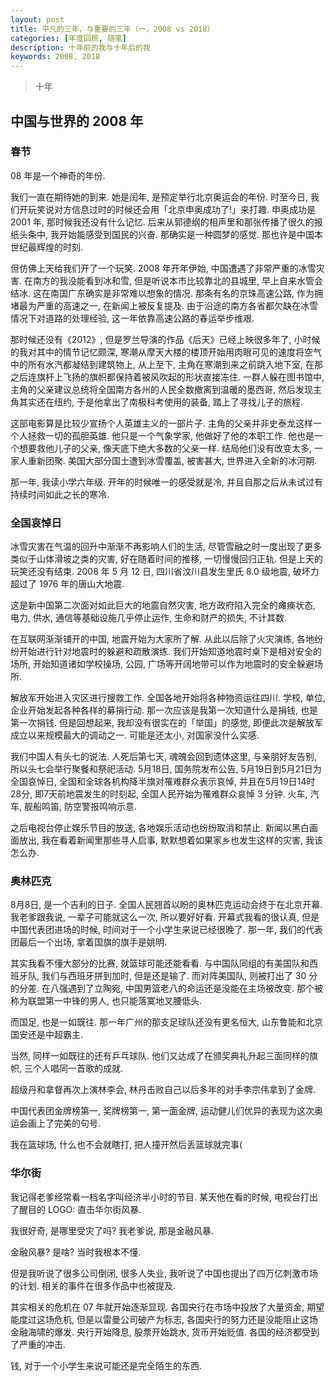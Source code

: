 ```yaml
---
layout: post
title: 平凡的三年，与重要的三年（一，2008 vs 2018）
categories: [年度回顾, 随笔]
description: 十年前的我与十年后的我
keywords: 2008, 2018
---
```


> 十年

## 中国与世界的 2008 年

### 春节

08 年是一个神奇的年份.

我们一直在期待她的到来. 她是闰年, 是预定举行北京奥运会的年份. 时至今日, 我们开玩笑说对方信息过时的时候还会用「北京申奥成功了!」来打趣. 申奥成功是 2001 年, 那时候我还没有什么记忆. 后来从郭德纲的相声里和那张传播了很久的报纸头条中, 我开始能感受到国民的兴奋. 那确实是一种圆梦的感觉. 那也许是中国本世纪最辉煌的时刻.

但仿佛上天给我们开了一个玩笑. 2008 年开年伊始, 中国遭遇了非常严重的冰雪灾害. 在南方的我没能看到冰和雪, 但是听说本市比较靠北的县城里, 早上自来水管会结冰. 这在南国广东确实是非常难以想象的情况. 那条有名的京珠高速公路, 作为拥堵最为严重的高速之一, 在新闻上被反复提及. 由于沿途的南方各省都欠缺在冰雪情况下对道路的处理经验, 这一年依靠高速公路的春运举步维艰.

那时候还没有《2012》, 但是罗兰导演的作品《后天》已经上映很多年了, 小时候的我对其中的情节记忆颇深, 寒潮从摩天大楼的楼顶开始用肉眼可见的速度将空气中的所有水汽都凝结到建筑物上, 从上至下, 主角在寒潮到来之前跳入地下室, 在那之后连旗杆上飞扬的旗帜都保持着被风吹起的形状直接冻住. 一群人躲在图书馆中, 主角的父亲建议总统将全国南方各州的人民全数撤离到温暖的墨西哥, 然后发现主角其实还在纽约, 于是他拿出了南极科考使用的装备, 踏上了寻找儿子的旅程.

这部电影算是比较少宣扬个人英雄主义的一部片子. 主角的父亲并非史泰龙这样一个人拯救一切的孤胆英雄. 他只是一个气象学家, 他做好了他的本职工作. 他也是一个想要救他儿子的父亲, 像天底下绝大多数的父亲一样. 结局他们没有改变太多, 一家人重新团聚. 美国大部分国土遭到冰雪覆盖, 被害甚大, 世界进入全新的冰河期.

那一年, 我读小学六年级. 开年的时候唯一的感受就是冷, 并且自那之后从未试过有持续时间如此之长的寒冷.

### 全国哀悼日

冰雪灾害在气温的回升中渐渐不再影响人们的生活, 尽管雪融之时一度出现了更多类似于山体滑坡之类的灾害, 好在随着时间的推移, 一切慢慢回归正轨. 但是上天的玩笑还没有结束. 2008 年 5 月 12 日, 四川省汶川县发生里氏 8.0 级地震, 破坏力超过了 1976 年的唐山大地震.

这是新中国第二次面对如此巨大的地震自然灾害, 地方政府陷入完全的瘫痪状态, 电力, 供水, 通信等基础设施几乎停止运作, 生命和财产的损失, 不计其数.

在互联网渐渐铺开的中国, 地震开始为大家所了解. 从此以后除了火灾演练, 各地纷纷开始进行针对地震时的躲避和疏散演练. 我们开始知道地震时桌下是相对安全的场所, 开始知道诸如学校操场, 公园, 广场等开阔地带可以作为地震时的安全躲避场所.

解放军开始进入灾区进行搜救工作. 全国各地开始将各种物资运往四川. 学校, 单位, 企业开始发起各种各样的募捐行动. 那一次应该是我第一次知道什么是捐钱, 也是第一次捐钱. 但是回想起来, 我却没有很实在的「举国」的感觉, 即便此次是解放军成立以来规模最大的调动之一. 可能是还太小, 对国家没什么实感.

我们中国人有头七的说法. 人死后第七天, 魂魄会回到遗体这里, 与亲朋好友告别, 所以头七会举行聚餐和祭祀活动. 5月18日, 国务院发布公告, 5月19日到5月21日为全国哀悼日, 全国和全球各机构降半旗对罹难群众表示哀悼, 并且在5月19日14时28分, 即7天前地震发生的时刻起, 全国人民开始为罹难群众哀悼 3 分钟. 火车, 汽车, 舰船鸣笛, 防空警报鸣响示意.

之后电视台停止娱乐节目的放送, 各地娱乐活动也纷纷取消和禁止. 新闻以黑白画面放出, 我在看着新闻里那些寻人启事, 默默想着如果家乡也发生这样的灾害, 我该怎么办.

### 奥林匹克

8月8日, 是一个吉利的日子. 全国人民翘首以盼的奥林匹克运动会终于在北京开幕. 我老爹跟我说, 一辈子可能就这么一次, 所以要好好看. 开幕式我看的很认真, 但是中国代表团进场的时候, 时间对于一个小学生来说已经很晚了. 那一年, 我们的代表团最后一个出场, 拿着国旗的旗手是姚明.

其实我看不懂大部分的比赛, 就篮球可能还能看看. 与中国队同组的有美国队和西班牙队, 我们与西班牙拼到加时, 但是还是输了. 而对阵美国队, 则被打出了 30 分的分差. 在八强遇到了立陶宛, 中国男篮老八的命运还是没能在主场被改变. 那个被称为联盟第一中锋的男人, 也只能落寞地叉腰低头.

而国足, 也是一如既往. 那一年广州的那支足球队还没有更名恒大, 山东鲁能和北京国安还是中超霸主.

当然, 同样一如既往的还有乒乓球队. 他们又达成了在颁奖典礼升起三面同样的旗帜, 三个人唱同一首歌的成就.

超级丹和拿督再次上演林李会, 林丹击败自己以后多年的对手李宗伟拿到了金牌.

中国代表团金牌榜第一, 奖牌榜第一, 第一面金牌, 运动健儿们优异的表现为这次奥运会画上了完美的句号.

我在篮球场, 什么也不会就瞎打, 把人撞开然后丢篮球就完事(

### 华尔街

我记得老爹经常看一档名字叫经济半小时的节目. 某天他在看的时候, 电视台打出了醒目的 LOGO: 直击华尔街风暴.

我很好奇, 是哪里受灾了吗? 我老爹说, 那是金融风暴.

金融风暴? 是啥? 当时我根本不懂.

但是我听说了很多公司倒闭, 很多人失业, 我听说了中国也提出了四万亿刺激市场的计划. 相关的事件在很多作品中也被提及.

其实相关的危机在 07 年就开始逐渐显现. 各国央行在市场中投放了大量资金, 期望能度过这场危机, 但是以雷曼公司破产为标志, 各国央行的努力还是没能阻止这场金融海啸的爆发. 央行开始降息, 股票开始跳水, 货币开始贬值. 各国的经济都受到了严重的冲击.

钱, 对于一个小学生来说可能还是完全陌生的东西.

###

